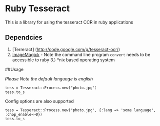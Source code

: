 # Ruby Tesseract

This is a library for using the tesseract OCR in ruby applications

## Dependcies

1. [Terreract] (http://code.google.com/p/tesseract-ocr/)
2. [ImageMagick](http://www.imagemagick.org/script/index.php) - Note the command line program `convert` needs to be accessible to ruby
3.) *nix based operating system

##Usage

*Please Note the default language is english*

    tess = Tesseract::Process.new("photo.jpg")
    tess.to_s
    
Config options are also supported

    tess = Tesseract::Process.new("photo.jpg", {:lang => 'some language', :chop_enable=>0})
    tess.to_s
    